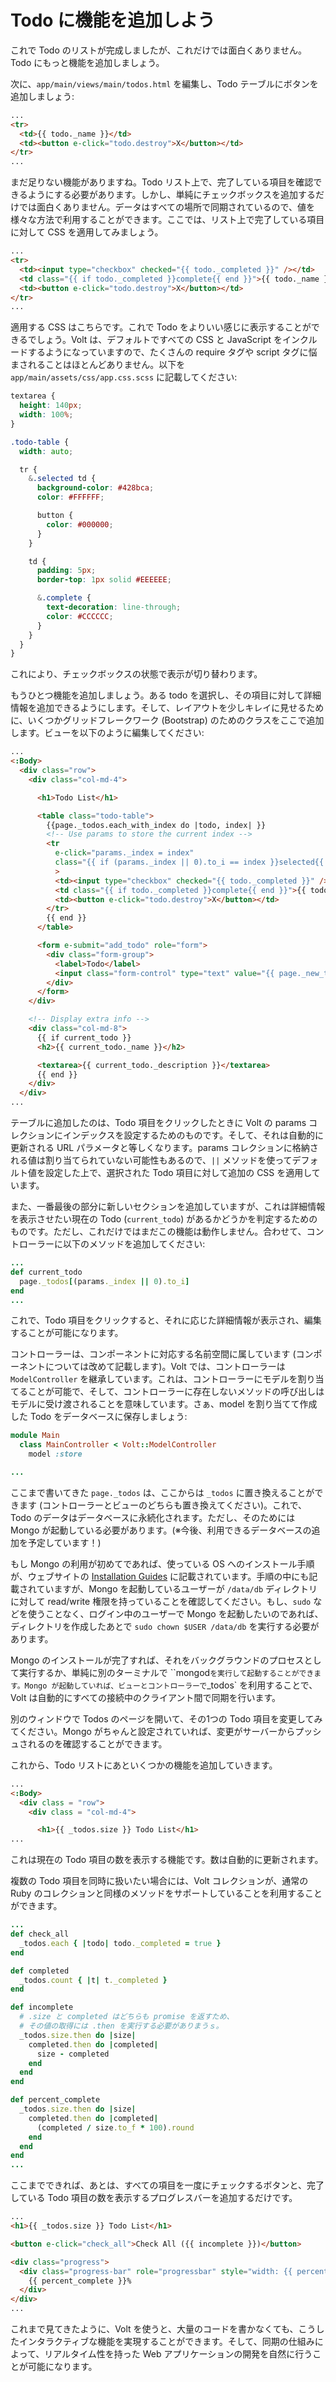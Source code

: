 # Todo に機能を追加しよう

これで Todo のリストが完成しましたが、これだけでは面白くありません。Todo にもっと機能を追加しましょう。

次に、`app/main/views/main/todos.html` を編集し、Todo テーブルにボタンを追加しましょう:

```html
...
<tr>
  <td>{{ todo._name }}</td>
  <td><button e-click="todo.destroy">X</button></td>
</tr>
...
```

まだ足りない機能がありますね。Todo リスト上で、完了している項目を確認できるようにする必要があります。しかし、単純にチェックボックスを追加するだけでは面白くありません。データはすべての場所で同期されているので、値を様々な方法で利用することができます。ここでは、リスト上で完了している項目に対して CSS を適用してみましょう。

```html
...
<tr>
  <td><input type="checkbox" checked="{{ todo._completed }}" /></td>
  <td class="{{ if todo._completed }}complete{{ end }}">{{ todo._name }}</td>
  <td><button e-click="todo.destroy">X</button></td>
</tr>
...
```

適用する CSS はこちらです。これで Todo をよりいい感じに表示することができるでしょう。Volt は、デフォルトですべての CSS と JavaScript をインクルードするようになっていますので、たくさんの require タグや script タグに悩まされることはほとんどありません。以下を `app/main/assets/css/app.css.scss` に記載してください:

```scss
textarea {
  height: 140px;
  width: 100%;
}

.todo-table {
  width: auto;

  tr {
    &.selected td {
      background-color: #428bca;
      color: #FFFFFF;

      button {
        color: #000000;
      }
    }

    td {
      padding: 5px;
      border-top: 1px solid #EEEEEE;

      &.complete {
        text-decoration: line-through;
        color: #CCCCCC;
      }
    }
  }
}
```

これにより、チェックボックスの状態で表示が切り替わります。

もうひとつ機能を追加しましょう。ある todo を選択し、その項目に対して詳細情報を追加できるようにします。そして、レイアウトを少しキレイに見せるために、いくつかグリッドフレークワーク (Bootstrap) のためのクラスをここで追加します。ビューを以下のように編集してください:

```html
...
<:Body>
  <div class="row">
    <div class="col-md-4">

      <h1>Todo List</h1>

      <table class="todo-table">
        {{page._todos.each_with_index do |todo, index| }}
        <!-- Use params to store the current index -->
        <tr
          e-click="params._index = index"
          class="{{ if (params._index || 0).to_i == index }}selected{{ end }}"
          >
          <td><input type="checkbox" checked="{{ todo._completed }}" /></td>
          <td class="{{ if todo._completed }}complete{{ end }}">{{ todo._name }}</td>
          <td><button e-click="todo.destroy">X</button></td>
        </tr>
        {{ end }}
      </table>

      <form e-submit="add_todo" role="form">
        <div class="form-group">
          <label>Todo</label>
          <input class="form-control" type="text" value="{{ page._new_todo }}" />
        </div>
      </form>
    </div>

    <!-- Display extra info -->
    <div class="col-md-8">
      {{ if current_todo }}
      <h2>{{ current_todo._name }}</h2>

      <textarea>{{ current_todo._description }}</textarea>
      {{ end }}
    </div>
  </div>
...
```

テーブルに追加したのは、Todo 項目をクリックしたときに Volt の params コレクションにインデックスを設定するためのものです。そして、それは自動的に更新される URL パラメータと等しくなります。params コレクションに格納される値は割り当てられていない可能性もあるので、`||` メソッドを使ってデフォルト値を設定した上で、選択された Todo 項目に対して追加の CSS を適用しています。

また、一番最後の部分に新しいセクションを追加していますが、これは詳細情報を表示させたい現在の Todo (`current_todo`) があるかどうかを判定するためのものです。ただし、これだけではまだこの機能は動作しません。合わせて、コントローラーに以下のメソッドを追加してください:

```ruby
...
def current_todo
  page._todos[(params._index || 0).to_i]
end
...
```

これで、Todo 項目をクリックすると、それに応じた詳細情報が表示され、編集することが可能になります。

コントローラーは、コンポーネントに対応する名前空間に属しています (コンポーネントについては改めて記載します)。Volt では、コントローラーは `ModelController` を継承しています。これは、コントローラーにモデルを割り当てることが可能で、そして、コントローラーに存在しないメソッドの呼び出しはモデルに受け渡されることを意味しています。さぁ、model を割り当てて作成した Todo をデータベースに保存しましょう:

```ruby
module Main
  class MainController < Volt::ModelController
    model :store

...
```

ここまで書いてきた `page._todos` は、ここからは `_todos` に置き換えることができます (コントローラーとビューのどちらも置き換えてください)。これで、Todo のデータはデータベースに永続化されます。ただし、そのためには Mongo が起動している必要があります。(※今後、利用できるデータベースの追加を予定しています！)

もし Mongo の利用が初めてであれば、使っている OS へのインストール手順が、ウェブサイトの [Installation Guides](http://docs.mongodb.org/manual/installation/) に記載されています。手順の中にも記載されていますが、Mongo を起動しているユーザーが `/data/db` ディレクトリに対して read/write 権限を持っていることを確認してください。もし、`sudo` などを使うことなく、ログイン中のユーザーで Mongo を起動したいのであれば、ディレクトリを作成したあとで `sudo chown $USER /data/db` を実行する必要があります。

Mongo のインストールが完了すれば、それをバックグラウンドのプロセスとして実行するか、単純に別のターミナルで ``mongod` を実行して起動することができます。Mongo が起動していれば、ビューとコントローラーで `_todos` を利用することで、Volt は自動的にすべての接続中のクライアント間で同期を行います。

別のウィンドウで Todos のページを開いて、その1つの Todo 項目を変更してみてください。Mongo がちゃんと設定されていれば、変更がサーバーからプッシュされるのを確認することができます。

これから、Todo リストにあといくつかの機能を追加していきます。

```html
...
<:Body>
  <div class = "row">
    <div class = "col-md-4">

      <h1>{{ _todos.size }} Todo List</h1>
...
```

これは現在の Todo 項目の数を表示する機能です。数は自動的に更新されます。

複数の Todo 項目を同時に扱いたい場合には、Volt コレクションが、通常の Ruby のコレクションと同様のメソッドをサポートしていることを利用することができます。


```ruby
...
def check_all
  _todos.each { |todo| todo._completed = true }
end

def completed
  _todos.count { |t| t._completed }
end

def incomplete
  # .size と completed はどちらも promise を返すため、
  # その値の取得には .then を実行する必要がありまうｓ。
  _todos.size.then do |size|
    completed.then do |completed|
      size - completed
    end
  end
end

def percent_complete
  _todos.size.then do |size|
    completed.then do |completed|
      (completed / size.to_f * 100).round
    end
  end
end
...
```

ここまでできれば、あとは、すべての項目を一度にチェックするボタンと、完了している Todo 項目の数を表示するプログレスバーを追加するだけです。

```html
...
<h1>{{ _todos.size }} Todo List</h1>

<button e-click="check_all">Check All ({{ incomplete }})</button>

<div class="progress">
  <div class="progress-bar" role="progressbar" style="width: {{ percent_complete }}%;" >
    {{ percent_complete }}%
  </div>
</div>
...
```

これまで見てきたように、Volt を使うと、大量のコードを書かなくても、こうしたインタラクティブな機能を実現することができます。そして、同期の仕組みによって、リアルタイム性を持った Web アプリケーションの開発を自然に行うことが可能になります。
